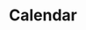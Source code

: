 ---
weight: 10
icon: "/images/IconFeatureCalendar.png"
icon_alt_text: "13:20:Sync iPhone App Feature : Calendar"
screenshots: "/images/FeatureCalendarScreenshot.png"
title: Calendar
description: >
  <p>This is your main <strong>Dreamspell Calendar Dashboard</strong> with all the details you need to stay in sync. Tzolkin, Wavespells, Destiny Oracle, and the daily affirmation to meditate for every day.
  <br /><strong>Calculate the Kin on any date.</strong></p>
  <p>Many layers that highlight different aspects or add functionality. With <strong>total integration of the 13 Moon Calendar</strong>.</p>
---